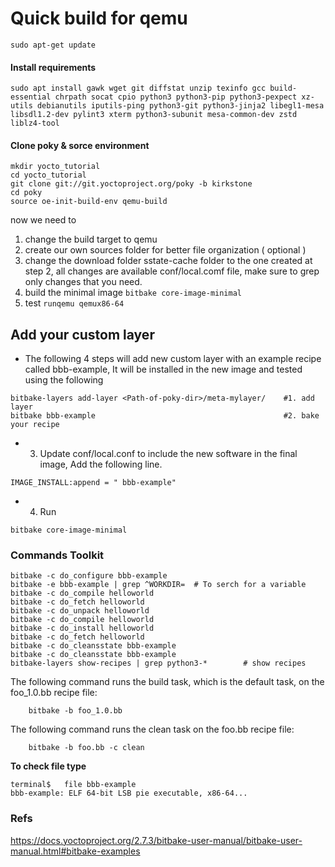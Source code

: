 # Quick build for qemu

```
sudo apt-get update      
```
#### Install requirements
```
sudo apt install gawk wget git diffstat unzip texinfo gcc build-essential chrpath socat cpio python3 python3-pip python3-pexpect xz-utils debianutils iputils-ping python3-git python3-jinja2 libegl1-mesa libsdl1.2-dev pylint3 xterm python3-subunit mesa-common-dev zstd liblz4-tool
```
#### Clone poky & sorce environment
```
mkdir yocto_tutorial
cd yocto_tutorial
git clone git://git.yoctoproject.org/poky -b kirkstone
cd poky
source oe-init-build-env qemu-build  
```
now we need to 
1. change the build target to qemu
2. create our own sources folder for better file organization ( optional )
3. change the download folder sstate-cache folder to the one created at step 2, all changes are available conf/local.comf file, make sure to grep only changes that you need.
4. build the minimal image `bitbake core-image-minimal`
5. test `runqemu qemux86-64`

## Add your custom layer

- The following 4 steps will add new custom layer with an example recipe called bbb-example, It will be installed in the new image and tested using the following

```
bitbake-layers add-layer <Path-of-poky-dir>/meta-mylayer/    #1. add layer
bitbake bbb-example                                          #2. bake your recipe
```
- 3. Update conf/local.conf to include the new software in the final image, Add the following line.
```
IMAGE_INSTALL:append = " bbb-example"
```
- 4. Run 
```
bitbake core-image-minimal
```







### Commands Toolkit
```
bitbake -c do_configure bbb-example
bitbake -e bbb-example | grep ^WORKDIR=  # To serch for a variable
bitbake -c do_compile helloworld
bitbake -c do_fetch helloworld
bitbake -c do_unpack helloworld
bitbake -c do_compile helloworld
bitbake -c do_install helloworld
bitbake -c do_fetch helloworld
bitbake -c do_cleansstate bbb-example
bitbake -c do_cleansstate bbb-example
bitbake-layers show-recipes | grep python3-*        # show recipes
```

The following command runs the build task, which is the default task, on the foo_1.0.bb recipe file:
```
    bitbake -b foo_1.0.bb
```
The following command runs the clean task on the foo.bb recipe file:
```
    bitbake -b foo.bb -c clean
```
**To check file type**
```
terminal$   file bbb-example
bbb-example: ELF 64-bit LSB pie executable, x86-64...
```


### Refs
https://docs.yoctoproject.org/2.7.3/bitbake-user-manual/bitbake-user-manual.html#bitbake-examples

